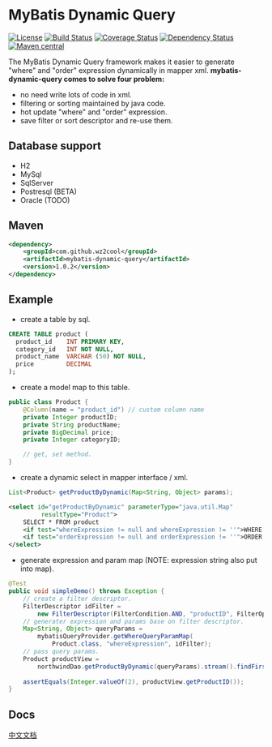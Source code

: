 MyBatis Dynamic Query
=====================================

[![License](http://img.shields.io/:license-apache-brightgreen.svg)](http://www.apache.org/licenses/LICENSE-2.0.html)
[![Build Status](https://travis-ci.org/wz2cool/mybatis-dynamic-query.svg?branch=master)](https://travis-ci.org/wz2cool/mybatis-dynamic-query)
[![Coverage Status](https://coveralls.io/repos/github/wz2cool/mybatis-dynamic-query/badge.svg?branch=master)](https://coveralls.io/github/wz2cool/mybatis-dynamic-query?branch=master)
[![Dependency Status](https://www.versioneye.com/user/projects/597283ce368b08005906060c/badge.svg?style=flat-square)](https://www.versioneye.com/user/projects/597283ce368b08005906060c)
[![Maven central](https://maven-badges.herokuapp.com/maven-central/com.github.wz2cool/mybatis-dynamic-query/badge.svg)](https://maven-badges.herokuapp.com/maven-central/com.github.wz2cool/mybatis-dynamic-query)

The MyBatis Dynamic Query framework makes it easier to generate "where" and "order" expression dynamically in mapper xml.
<b>mybatis-dynamic-query comes to solve four problem:</b>
- no need write lots of code in xml.
- filtering or sorting maintained by java code.
- hot update "where" and "order" expression. 
- save filter or sort descriptor and re-use them.

## Database support
- H2
- MySql
- SqlServer
- Postresql (BETA)
- Oracle (TODO)

## Maven
```xml
<dependency>
    <groupId>com.github.wz2cool</groupId>
    <artifactId>mybatis-dynamic-query</artifactId>
    <version>1.0.2</version>
</dependency>
```

## Example
- create a table by sql.
```sql
CREATE TABLE product (
  product_id    INT PRIMARY KEY,
  category_id   INT NOT NULL,
  product_name  VARCHAR (50) NOT NULL,
  price         DECIMAL
);
```
- create a model map to this table.
```java
public class Product {
    @Column(name = "product_id") // custom column name
    private Integer productID;
    private String productName;
    private BigDecimal price;
    private Integer categoryID;

    // get, set method.
}
```
- create a dynamic select in mapper interface / xml.
```java
List<Product> getProductByDynamic(Map<String, Object> params);
```
```xml
<select id="getProductByDynamic" parameterType="java.util.Map"
         resultType="Product">
    SELECT * FROM product
    <if test="whereExpression != null and whereExpression != ''">WHERE ${whereExpression}</if>
    <if test="orderExpression != null and orderExpression != ''">ORDER BY ${orderExpression}</if>
</select>
```
- generate expression and param map (NOTE: expression string also put into map).
```java
@Test
public void simpleDemo() throws Exception {
    // create a filter descriptor.
    FilterDescriptor idFilter =
        new FilterDescriptor(FilterCondition.AND, "productID", FilterOperator.EQUAL, 2);
    // generater expression and params base on filter descriptor.
    Map<String, Object> queryParams =
        mybatisQueryProvider.getWhereQueryParamMap(
            Product.class, "whereExpression", idFilter);
    // pass query params.
    Product productView =
        northwindDao.getProductByDynamic(queryParams).stream().findFirst().orElse(null);
    
    assertEquals(Integer.valueOf(2), productView.getProductID());
}
```
## Docs
[中文文档](https://wz2cool.gitbooks.io/mybatis-dynamic-query-zh-cn/content/)